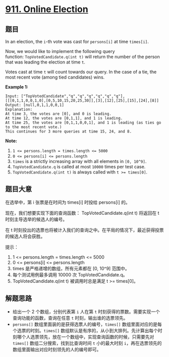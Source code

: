 # [911. Online Election](https://leetcode.com/problems/online-election/)


## 题目

In an election, the `i`-th vote was cast for `persons[i]` at time `times[i]`.

Now, we would like to implement the following query function: `TopVotedCandidate.q(int t)` will return the number of the person that was leading the election at time `t`.

Votes cast at time `t` will count towards our query. In the case of a tie, the most recent vote (among tied candidates) wins.

**Example 1:**

    Input: ["TopVotedCandidate","q","q","q","q","q","q"], [[[0,1,1,0,0,1,0],[0,5,10,15,20,25,30]],[3],[12],[25],[15],[24],[8]]
    Output: [null,0,1,1,0,0,1]
    Explanation: 
    At time 3, the votes are [0], and 0 is leading.
    At time 12, the votes are [0,1,1], and 1 is leading.
    At time 25, the votes are [0,1,1,0,0,1], and 1 is leading (as ties go to the most recent vote.)
    This continues for 3 more queries at time 15, 24, and 8.

**Note:**

1. `1 <= persons.length = times.length <= 5000`
2. `0 <= persons[i] <= persons.length`
3. `times` is a strictly increasing array with all elements in `[0, 10^9]`.
4. `TopVotedCandidate.q` is called at most `10000` times per test case.
5. `TopVotedCandidate.q(int t)` is always called with `t >= times[0]`.


## 题目大意

在选举中，第 i 张票是在时间为 times[i] 时投给 persons[i] 的。

现在，我们想要实现下面的查询函数： TopVotedCandidate.q(int t) 将返回在 t 时刻主导选举的候选人的编号。

在 t 时刻投出的选票也将被计入我们的查询之中。在平局的情况下，最近获得投票的候选人将会获胜。

提示：

1. 1 <= persons.length = times.length <= 5000
2. 0 <= persons[i] <= persons.length
3. times 是严格递增的数组，所有元素都在 [0, 10^9] 范围中。
4. 每个测试用例最多调用 10000 次 TopVotedCandidate.q。
5. TopVotedCandidate.q(int t) 被调用时总是满足 t >= times[0]。




## 解题思路

- 给出一个 2 个数组，分别代表第 `i` 人在第 `t` 时刻获得的票数。需要实现一个查询功能的函数，查询在任意 `t` 时刻，输出谁的选票领先。
- `persons[]` 数组里面装的是获得选票人的编号，`times[]` 数组里面对应的是每个选票的时刻。`times[]` 数组默认是有序的，从小到大排列。先计算出每个时刻哪个人选票领先，放在一个数组中，实现查询函数的时候，只需要先对 `times[]` 数组二分搜索，找到比查询时间 `t` 小的最大时刻 `i`，再在选票领先的数组里面输出对应时刻领先的人的编号即可。
